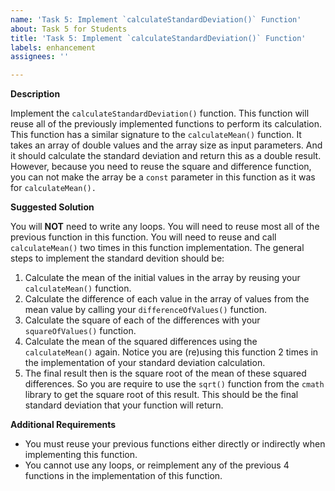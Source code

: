 ```yaml
---
name: 'Task 5: Implement `calculateStandardDeviation()` Function'
about: Task 5 for Students
title: 'Task 5: Implement `calculateStandardDeviation()` Function'
labels: enhancement
assignees: ''

---
```


**Description**

Implement the `calculateStandardDeviation()` function.  This function will reuse all of the previously implemented functions to perform its calculation.  This function has a similar signature to the `calculateMean()` function.  It takes an array of double values and the array size as input parameters.  And it should calculate the standard deviation and return this as a double result.  However, because you need to reuse the square and difference function, you can not make the array be a `const` parameter in this function as it was for `calculateMean().`

**Suggested Solution**

You will **NOT** need to write any loops.  You will need to reuse most all of the previous function in this function.  You will need to reuse and call `calculateMean()` two times in this function implementation.  The general steps to implement the standard devition should be:

1. Calculate the mean of the initial values in the array by reusing
   your `calculateMean()` function.
2. Calculate the difference of each value in the array of values from the
   mean value by calling your `differenceOfValues()` function.
3. Calculate the square of each of the differences with your
   `squareOfValues()` function.
4. Calculate the mean of the squared differences using the `calculateMean()`
   again.  Notice you are (re)using this function 2 times in the implementation
   of your standard deviation calculation.
5. The final result then is the square root of the mean of these squared differences.
   So you are require to use the `sqrt()` function from the `cmath` library to get the square root
   of this result.  This should be the final standard deviation that your function
   will return.


**Additional Requirements**

- You must reuse your previous functions either directly or indirectly when implementing this function.
- You cannot use any loops, or reimplement any of the previous 4 functions in the implementation of this function.


